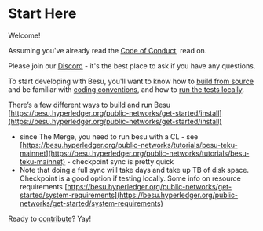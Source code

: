 # Start Here

Welcome!

Assuming you've already read the [Code of Conduct](../besu/code-of-conduct.md), read on.

Please join our [Discord](../besu/contributing/discord.md) - it's the best place to ask if you have any questions.

To start developing with Besu, you'll want to know how to [build from source](../besu/developing-and-conventions/building-from-source.md) and be familiar with [coding conventions](../besu/developing-and-conventions/coding-conventions.md), and how to [run the tests locally](../besu/developing-and-conventions/testing.md).

There’s a few different ways to build and run Besu [https://besu.hyperledger.org/public-networks/get-started/install](https://besu.hyperledger.org/public-networks/get-started/install)

- since The Merge, you need to run besu with a CL - see [https://besu.hyperledger.org/public-networks/tutorials/besu-teku-mainnet](https://besu.hyperledger.org/public-networks/tutorials/besu-teku-mainnet) - checkpoint sync is pretty quick
- Note that doing a full sync will take days and take up TB of disk space. Checkpoint is a good option if testing locally. Some info on resource requirements [https://besu.hyperledger.org/public-networks/get-started/system-requirements](https://besu.hyperledger.org/public-networks/get-started/system-requirements)

Ready to [contribute](../besu/how-to-contribute.md)? Yay!